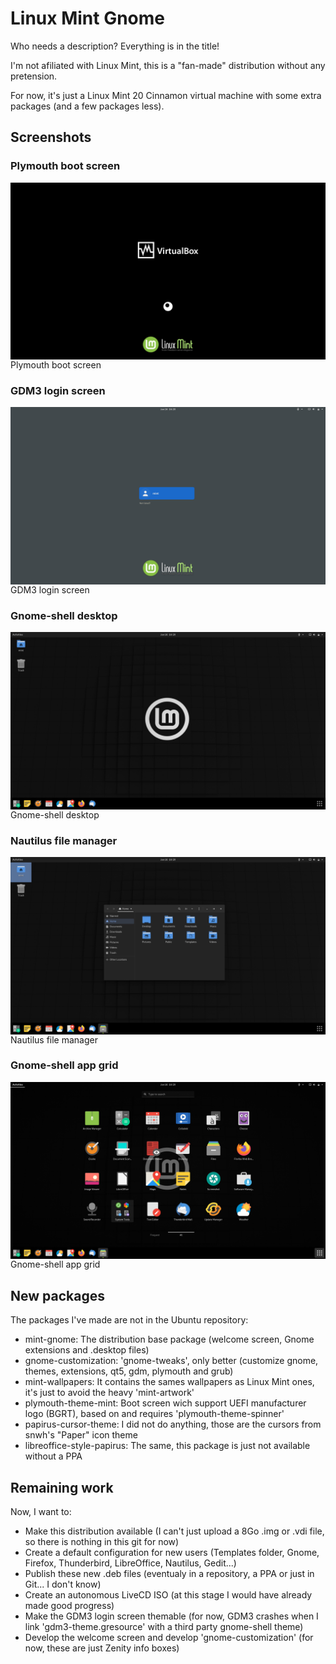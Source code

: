 # Linux Mint Gnome
Who needs a description? Everything is in the title!

I'm not afiliated with Linux Mint, this is a "fan-made" distribution without any pretension.

For now, it's just a Linux Mint 20 Cinnamon virtual machine with some extra packages (and a few packages less).

## Screenshots

### Plymouth boot screen

<img src="https://github.com/pl453s/linux-mint-gnome/blob/main/1_boot.png" align="left"/>Plymouth boot screen

### GDM3 login screen

<img src="https://github.com/pl453s/linux-mint-gnome/blob/main/2_gdm3.png" align="left"/>GDM3 login screen

### Gnome-shell desktop

<img src="https://github.com/pl453s/linux-mint-gnome/blob/main/3_desktop.png" align="left"/>Gnome-shell desktop

### Nautilus file manager

<img src="https://github.com/pl453s/linux-mint-gnome/blob/main/4_nautilus.png" align="left"/>Nautilus file manager

### Gnome-shell app grid

<img src="https://github.com/pl453s/linux-mint-gnome/blob/main/5_apps.png" align="left"/>Gnome-shell app grid

## New packages

The packages I've made are not in the Ubuntu repository:
- mint-gnome: The distribution base package (welcome screen, Gnome extensions and .desktop files)
- gnome-customization: 'gnome-tweaks', only better (customize gnome, themes, extensions, qt5, gdm, plymouth and grub)
- mint-wallpapers: It contains the sames wallpapers as Linux Mint ones, it's just to avoid the heavy 'mint-artwork'
- plymouth-theme-mint: Boot screen wich support UEFI manufacturer logo (BGRT), based on and requires 'plymouth-theme-spinner'
- papirus-cursor-theme: I did not do anything, those are the cursors from snwh's "Paper" icon theme
- libreoffice-style-papirus: The same, this package is just not available without a PPA

## Remaining work

Now, I want to:
- Make this distribution available (I can't just upload a 8Go .img or .vdi file, so there is nothing in this git for now)
- Create a default configuration for new users (Templates folder, Gnome, Firefox, Thunderbird, LibreOffice, Nautilus, Gedit...)
- Publish these new .deb files (eventualy in a repository, a PPA or just in Git... I don't know)
- Create an autonomous LiveCD ISO (at this stage I would have already made good progress)
- Make the GDM3 login screen themable (for now, GDM3 crashes when I link 'gdm3-theme.gresource' with a third party gnome-shell theme)
- Develop the welcome screen and develop 'gnome-customization' (for now, these are just Zenity info boxes)
